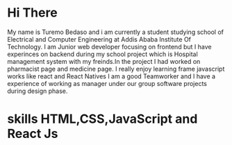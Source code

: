 # Hi There
My name is Turemo Bedaso and i am currently a  student studying school of Electrical and Computer Engineering at Addis Ababa Institute Of Technology.
I am Junior web developer focusing on frontend but I have experinces on backend during my school project which is Hospital management system with my freinds.In the project I had worked on pharmacist page and medicine page.
I really enjoy learning frame javascript works  like react and React Natives
I am  a good Teamworker and I have a experience of working as manager under our group software projects during  design phase.
# skills HTML,CSS,JavaScript and React Js
